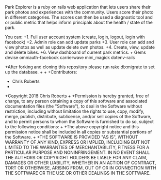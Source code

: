 Park Explorer is a ruby on rails web application that lets users share their park photos and experiences with the community.
Users score their photo in different categories. The scores can then be used a diagnostic tool and or public metric that helps inform principals about the health / state of the park.

You can:
+1. Full user account system (create, login, logout, login with facebook)
+2. Admin role can add update parks
+3. User role can add and view photos as well as update delete own photos.
+4. Create, view, update and delete bikes.
+6. View dashboard of current park metrics.
+
Gems
devise
omniauth-facebook
carrierwave
mini_magick
dotenv-rails

+After forking and cloning this repository please run rake db:migrate to set up the database.
+
+
+Contributors:
+    Chris Roberts
+
+Copyright 2018 Chris Roberts
+
+Permission is hereby granted, free of charge, to any person obtaining a copy of this software and associated documentation files (the "Software"), to deal in the Software without restriction, including without limitation the rights to use, copy, modify, merge, publish, distribute, sublicense, and/or sell copies of the Software, and to permit persons to whom the Software is furnished to do so, subject to the following conditions:
+
+The above copyright notice and this permission notice shall be included in all copies or substantial portions of the Software.
+
+THE SOFTWARE IS PROVIDED "AS IS", WITHOUT WARRANTY OF ANY KIND, EXPRESS OR IMPLIED, INCLUDING BUT NOT LIMITED TO THE WARRANTIES OF MERCHANTABILITY, FITNESS FOR A PARTICULAR PURPOSE AND NONINFRINGEMENT. IN NO EVENT SHALL THE AUTHORS OR COPYRIGHT HOLDERS BE LIABLE FOR ANY CLAIM, DAMAGES OR OTHER LIABILITY, WHETHER IN AN ACTION OF CONTRACT, TORT OR OTHERWISE, ARISING FROM, OUT OF OR IN CONNECTION WITH THE SOFTWARE OR THE USE OR OTHER DEALINGS IN THE SOFTWARE.
